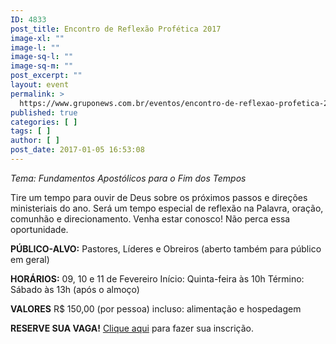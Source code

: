 ```yaml
---
ID: 4833
post_title: Encontro de Reflexão Profética 2017
image-xl: ""
image-l: ""
image-sq-l: ""
image-sq-m: ""
post_excerpt: ""
layout: event
permalink: >
  https://www.gruponews.com.br/eventos/encontro-de-reflexao-profetica-2017
published: true
categories: [ ]
tags: [ ]
author: [ ]
post_date: 2017-01-05 16:53:08
---
```

<em>Tema: Fundamentos Apostólicos para o Fim dos Tempos</em>

Tire um tempo para ouvir de Deus sobre os próximos passos e direções ministeriais do ano. Será um tempo especial de reflexão na Palavra, oração, comunhão e direcionamento. Venha estar conosco! Não perca essa oportunidade.

<strong>PÚBLICO-ALVO:</strong>
Pastores, Líderes e Obreiros
(aberto também para público em geral)

<strong>HORÁRIOS:</strong>
09, 10 e 11 de Fevereiro
Início: Quinta-feira às 10h
Término: Sábado às 13h (após o almoço)

<strong>VALORES</strong>
R$ 150,00 (por pessoa)
incluso: alimentação e hospedagem

<strong>RESERVE SUA VAGA!</strong>
<a href="https://www.eventbrite.com.br/e/encontro-de-reflexao-profetica-tickets-31290047374">Clique aqui</a> para fazer sua inscrição.